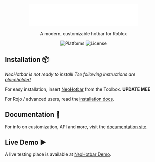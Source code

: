 <p align="center">
    <picture>
      <source media="(prefers-color-scheme: dark)" srcset="/gh-assets/NeoHotbarLogoLight.svg"></source>
      <source media="(prefers-color-scheme: light)" srcset="/gh-assets/NeoHotbarLogoDark.svg"></source>
      <img alt="NeoHotbar" src="/gh-assets/NeoHotbarLogoLight.svg" width="350" height="70"></img>
    </picture>
</p>

<p align="center">
    A modern, customizable hotbar for Roblox
</p>

<p align="center">
  <img title="PC, Mobile, Console & VR" alt="Platforms" src="https://img.shields.io/badge/compatibility-💻_📱_🎮_🥽-2ea44f"></img>
  <img title="MIT licensed" alt="License" src="https://img.shields.io/github/license/ImAvafe/NeoHotbar"></img>
</p>

## Installation 📦

*NeoHotbar is not ready to install! The following instructions are <u>placeholder!</u>*

For easy installation, insert [NeoHotbar](https://example.com) from the Toolbox. **UPDATE MEE**

For Rojo / advanced users, read the [installation docs](https://avafe.me/NeoHotbar/docs/intro#installation).

## Documentation 📄

For info on customization, API and more, visit the [documentation site](https://avafe.me/NeoHotbar/docs/customization).

## Live Demo ▶

A live testing place is available at [NeoHotbar Demo](https://roblox.com/games/12259231211).